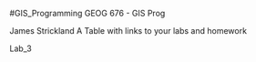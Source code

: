 #GIS_Programming
GEOG 676 - GIS Prog

James Strickland
A Table with links to your labs and homework

Lab_3
